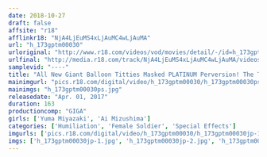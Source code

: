 ```yaml
---
date: 2018-10-27
draft: false
affsite: "r18"
afflinkr18: "NjA4LjEuMS4xLjAuMC4wLjAuMA"
url: "h_173gptm00030"
urloriginal: "http://www.r18.com/videos/vod/movies/detail/-/id=h_173gptm00030"
urlfinal: "http://media.r18.com/track/NjA4LjEuMS4xLjAuMC4wLjAuMA/videos/vod/movies/detail/-/id=h_173gptm00030"
samplevid: "----"
title: "All New Giant Balloon Titties Masked PLATINUM Perversion! The Tablet Of Female Anatomy! The Entrapped Beautiful Doctor Double Danger!!"
mainimgurl: "pics.r18.com/digital/video/h_173gptm00030/h_173gptm00030ps.jpg"
mainimgs: "h_173gptm00030ps.jpg"
releasedate: "Apr. 01, 2017"
duration: 163
productioncomp: "GIGA"
girls: ['Yuma Miyazaki', 'Ai Mizushima']
categories: ['Humiliation', 'Female Soldier', 'Special Effects']
imgurls: ['pics.r18.com/digital/video/h_173gptm00030/h_173gptm00030jp-1.jpg', 'pics.r18.com/digital/video/h_173gptm00030/h_173gptm00030jp-2.jpg', 'pics.r18.com/digital/video/h_173gptm00030/h_173gptm00030jp-3.jpg', 'pics.r18.com/digital/video/h_173gptm00030/h_173gptm00030jp-4.jpg', 'pics.r18.com/digital/video/h_173gptm00030/h_173gptm00030jp-5.jpg', 'pics.r18.com/digital/video/h_173gptm00030/h_173gptm00030jp-6.jpg', 'pics.r18.com/digital/video/h_173gptm00030/h_173gptm00030jp-7.jpg', 'pics.r18.com/digital/video/h_173gptm00030/h_173gptm00030jp-8.jpg', 'pics.r18.com/digital/video/h_173gptm00030/h_173gptm00030jp-9.jpg', 'pics.r18.com/digital/video/h_173gptm00030/h_173gptm00030jp-10.jpg', 'pics.r18.com/digital/video/h_173gptm00030/h_173gptm00030jp-11.jpg', 'pics.r18.com/digital/video/h_173gptm00030/h_173gptm00030jp-12.jpg', 'pics.r18.com/digital/video/h_173gptm00030/h_173gptm00030jp-13.jpg', 'pics.r18.com/digital/video/h_173gptm00030/h_173gptm00030jp-14.jpg', 'pics.r18.com/digital/video/h_173gptm00030/h_173gptm00030jp-15.jpg', 'pics.r18.com/digital/video/h_173gptm00030/h_173gptm00030jp-16.jpg', 'pics.r18.com/digital/video/h_173gptm00030/h_173gptm00030jp-17.jpg', 'pics.r18.com/digital/video/h_173gptm00030/h_173gptm00030jp-18.jpg', 'pics.r18.com/digital/video/h_173gptm00030/h_173gptm00030jp-19.jpg', 'pics.r18.com/digital/video/h_173gptm00030/h_173gptm00030jp-20.jpg']
imgs: ['h_173gptm00030jp-1.jpg', 'h_173gptm00030jp-2.jpg', 'h_173gptm00030jp-3.jpg', 'h_173gptm00030jp-4.jpg', 'h_173gptm00030jp-5.jpg', 'h_173gptm00030jp-6.jpg', 'h_173gptm00030jp-7.jpg', 'h_173gptm00030jp-8.jpg', 'h_173gptm00030jp-9.jpg', 'h_173gptm00030jp-10.jpg', 'h_173gptm00030jp-11.jpg', 'h_173gptm00030jp-12.jpg', 'h_173gptm00030jp-13.jpg', 'h_173gptm00030jp-14.jpg', 'h_173gptm00030jp-15.jpg', 'h_173gptm00030jp-16.jpg', 'h_173gptm00030jp-17.jpg', 'h_173gptm00030jp-18.jpg', 'h_173gptm00030jp-19.jpg', 'h_173gptm00030jp-20.jpg']
---
```

